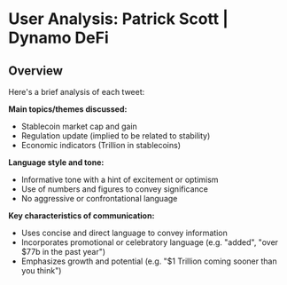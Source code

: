 # User Analysis: Patrick Scott | Dynamo DeFi

## Overview

Here's a brief analysis of each tweet:

**Main topics/themes discussed:**

* Stablecoin market cap and gain
* Regulation update (implied to be related to stability)
* Economic indicators (Trillion in stablecoins)

**Language style and tone:**

* Informative tone with a hint of excitement or optimism
* Use of numbers and figures to convey significance
* No aggressive or confrontational language

**Key characteristics of communication:**

* Uses concise and direct language to convey information
* Incorporates promotional or celebratory language (e.g. "added", "over $77b in the past year")
* Emphasizes growth and potential (e.g. "$1 Trillion coming sooner than you think")